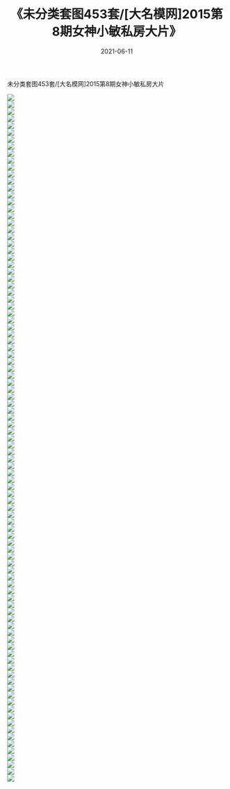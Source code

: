 ﻿---
layout: post
title:  《未分类套图453套/[大名模网]2015第8期女神小敏私房大片》
date:   2021-06-11
img: http://img.660000.xyz/Sharelink/网络美图/2021/未分类套图453套/[大名模网]2015第8期女神小敏私房大片/000.jpg
categories: [美女, 清纯, 唯美]
---

未分类套图453套/[大名模网]2015第8期女神小敏私房大片

 ![](http://img.660000.xyz/Sharelink/网络美图/2021/未分类套图453套/[大名模网]2015第8期女神小敏私房大片/001.jpg) <br>![](http://img.660000.xyz/Sharelink/网络美图/2021/未分类套图453套/[大名模网]2015第8期女神小敏私房大片/002.jpg) <br>![](http://img.660000.xyz/Sharelink/网络美图/2021/未分类套图453套/[大名模网]2015第8期女神小敏私房大片/003.jpg) <br>![](http://img.660000.xyz/Sharelink/网络美图/2021/未分类套图453套/[大名模网]2015第8期女神小敏私房大片/004.jpg) <br>![](http://img.660000.xyz/Sharelink/网络美图/2021/未分类套图453套/[大名模网]2015第8期女神小敏私房大片/005.jpg) <br>![](http://img.660000.xyz/Sharelink/网络美图/2021/未分类套图453套/[大名模网]2015第8期女神小敏私房大片/006.jpg) <br>![](http://img.660000.xyz/Sharelink/网络美图/2021/未分类套图453套/[大名模网]2015第8期女神小敏私房大片/007.jpg) <br>![](http://img.660000.xyz/Sharelink/网络美图/2021/未分类套图453套/[大名模网]2015第8期女神小敏私房大片/008.jpg) <br>![](http://img.660000.xyz/Sharelink/网络美图/2021/未分类套图453套/[大名模网]2015第8期女神小敏私房大片/009.jpg) <br>![](http://img.660000.xyz/Sharelink/网络美图/2021/未分类套图453套/[大名模网]2015第8期女神小敏私房大片/010.jpg) <br>![](http://img.660000.xyz/Sharelink/网络美图/2021/未分类套图453套/[大名模网]2015第8期女神小敏私房大片/011.jpg) <br>![](http://img.660000.xyz/Sharelink/网络美图/2021/未分类套图453套/[大名模网]2015第8期女神小敏私房大片/012.jpg) <br>![](http://img.660000.xyz/Sharelink/网络美图/2021/未分类套图453套/[大名模网]2015第8期女神小敏私房大片/013.jpg) <br>![](http://img.660000.xyz/Sharelink/网络美图/2021/未分类套图453套/[大名模网]2015第8期女神小敏私房大片/014.jpg) <br>![](http://img.660000.xyz/Sharelink/网络美图/2021/未分类套图453套/[大名模网]2015第8期女神小敏私房大片/015.jpg) <br>![](http://img.660000.xyz/Sharelink/网络美图/2021/未分类套图453套/[大名模网]2015第8期女神小敏私房大片/016.jpg) <br>![](http://img.660000.xyz/Sharelink/网络美图/2021/未分类套图453套/[大名模网]2015第8期女神小敏私房大片/017.jpg) <br>![](http://img.660000.xyz/Sharelink/网络美图/2021/未分类套图453套/[大名模网]2015第8期女神小敏私房大片/018.jpg) <br>![](http://img.660000.xyz/Sharelink/网络美图/2021/未分类套图453套/[大名模网]2015第8期女神小敏私房大片/019.jpg) <br>![](http://img.660000.xyz/Sharelink/网络美图/2021/未分类套图453套/[大名模网]2015第8期女神小敏私房大片/020.jpg) <br>![](http://img.660000.xyz/Sharelink/网络美图/2021/未分类套图453套/[大名模网]2015第8期女神小敏私房大片/021.jpg) <br>![](http://img.660000.xyz/Sharelink/网络美图/2021/未分类套图453套/[大名模网]2015第8期女神小敏私房大片/022.jpg) <br>![](http://img.660000.xyz/Sharelink/网络美图/2021/未分类套图453套/[大名模网]2015第8期女神小敏私房大片/023.jpg) <br>![](http://img.660000.xyz/Sharelink/网络美图/2021/未分类套图453套/[大名模网]2015第8期女神小敏私房大片/024.jpg) <br>![](http://img.660000.xyz/Sharelink/网络美图/2021/未分类套图453套/[大名模网]2015第8期女神小敏私房大片/025.jpg) <br>![](http://img.660000.xyz/Sharelink/网络美图/2021/未分类套图453套/[大名模网]2015第8期女神小敏私房大片/026.jpg) <br>![](http://img.660000.xyz/Sharelink/网络美图/2021/未分类套图453套/[大名模网]2015第8期女神小敏私房大片/027.jpg) <br>![](http://img.660000.xyz/Sharelink/网络美图/2021/未分类套图453套/[大名模网]2015第8期女神小敏私房大片/028.jpg) <br>![](http://img.660000.xyz/Sharelink/网络美图/2021/未分类套图453套/[大名模网]2015第8期女神小敏私房大片/029.jpg) <br>![](http://img.660000.xyz/Sharelink/网络美图/2021/未分类套图453套/[大名模网]2015第8期女神小敏私房大片/030.jpg) <br>![](http://img.660000.xyz/Sharelink/网络美图/2021/未分类套图453套/[大名模网]2015第8期女神小敏私房大片/031.jpg) <br>![](http://img.660000.xyz/Sharelink/网络美图/2021/未分类套图453套/[大名模网]2015第8期女神小敏私房大片/032.jpg) <br>![](http://img.660000.xyz/Sharelink/网络美图/2021/未分类套图453套/[大名模网]2015第8期女神小敏私房大片/033.jpg) <br>![](http://img.660000.xyz/Sharelink/网络美图/2021/未分类套图453套/[大名模网]2015第8期女神小敏私房大片/034.jpg) <br>![](http://img.660000.xyz/Sharelink/网络美图/2021/未分类套图453套/[大名模网]2015第8期女神小敏私房大片/035.jpg) <br>![](http://img.660000.xyz/Sharelink/网络美图/2021/未分类套图453套/[大名模网]2015第8期女神小敏私房大片/036.jpg) <br>![](http://img.660000.xyz/Sharelink/网络美图/2021/未分类套图453套/[大名模网]2015第8期女神小敏私房大片/037.jpg) <br>![](http://img.660000.xyz/Sharelink/网络美图/2021/未分类套图453套/[大名模网]2015第8期女神小敏私房大片/038.jpg) <br>![](http://img.660000.xyz/Sharelink/网络美图/2021/未分类套图453套/[大名模网]2015第8期女神小敏私房大片/039.jpg) <br>![](http://img.660000.xyz/Sharelink/网络美图/2021/未分类套图453套/[大名模网]2015第8期女神小敏私房大片/040.jpg) <br>![](http://img.660000.xyz/Sharelink/网络美图/2021/未分类套图453套/[大名模网]2015第8期女神小敏私房大片/041.jpg) <br>![](http://img.660000.xyz/Sharelink/网络美图/2021/未分类套图453套/[大名模网]2015第8期女神小敏私房大片/042.jpg) <br>![](http://img.660000.xyz/Sharelink/网络美图/2021/未分类套图453套/[大名模网]2015第8期女神小敏私房大片/043.jpg) <br>![](http://img.660000.xyz/Sharelink/网络美图/2021/未分类套图453套/[大名模网]2015第8期女神小敏私房大片/044.jpg) <br>![](http://img.660000.xyz/Sharelink/网络美图/2021/未分类套图453套/[大名模网]2015第8期女神小敏私房大片/045.jpg) <br>![](http://img.660000.xyz/Sharelink/网络美图/2021/未分类套图453套/[大名模网]2015第8期女神小敏私房大片/046.jpg) <br>![](http://img.660000.xyz/Sharelink/网络美图/2021/未分类套图453套/[大名模网]2015第8期女神小敏私房大片/047.jpg) <br>![](http://img.660000.xyz/Sharelink/网络美图/2021/未分类套图453套/[大名模网]2015第8期女神小敏私房大片/048.jpg) <br>![](http://img.660000.xyz/Sharelink/网络美图/2021/未分类套图453套/[大名模网]2015第8期女神小敏私房大片/049.jpg) <br>![](http://img.660000.xyz/Sharelink/网络美图/2021/未分类套图453套/[大名模网]2015第8期女神小敏私房大片/050.jpg) <br>![](http://img.660000.xyz/Sharelink/网络美图/2021/未分类套图453套/[大名模网]2015第8期女神小敏私房大片/051.jpg) <br>![](http://img.660000.xyz/Sharelink/网络美图/2021/未分类套图453套/[大名模网]2015第8期女神小敏私房大片/052.jpg) <br>![](http://img.660000.xyz/Sharelink/网络美图/2021/未分类套图453套/[大名模网]2015第8期女神小敏私房大片/053.jpg) <br>![](http://img.660000.xyz/Sharelink/网络美图/2021/未分类套图453套/[大名模网]2015第8期女神小敏私房大片/054.jpg) <br>![](http://img.660000.xyz/Sharelink/网络美图/2021/未分类套图453套/[大名模网]2015第8期女神小敏私房大片/055.jpg) <br>![](http://img.660000.xyz/Sharelink/网络美图/2021/未分类套图453套/[大名模网]2015第8期女神小敏私房大片/056.jpg) <br>![](http://img.660000.xyz/Sharelink/网络美图/2021/未分类套图453套/[大名模网]2015第8期女神小敏私房大片/057.jpg) <br>![](http://img.660000.xyz/Sharelink/网络美图/2021/未分类套图453套/[大名模网]2015第8期女神小敏私房大片/058.jpg) <br>![](http://img.660000.xyz/Sharelink/网络美图/2021/未分类套图453套/[大名模网]2015第8期女神小敏私房大片/059.jpg) <br>![](http://img.660000.xyz/Sharelink/网络美图/2021/未分类套图453套/[大名模网]2015第8期女神小敏私房大片/060.jpg) <br>![](http://img.660000.xyz/Sharelink/网络美图/2021/未分类套图453套/[大名模网]2015第8期女神小敏私房大片/061.jpg) <br>![](http://img.660000.xyz/Sharelink/网络美图/2021/未分类套图453套/[大名模网]2015第8期女神小敏私房大片/062.jpg) <br>![](http://img.660000.xyz/Sharelink/网络美图/2021/未分类套图453套/[大名模网]2015第8期女神小敏私房大片/063.jpg) <br>![](http://img.660000.xyz/Sharelink/网络美图/2021/未分类套图453套/[大名模网]2015第8期女神小敏私房大片/064.jpg) <br>![](http://img.660000.xyz/Sharelink/网络美图/2021/未分类套图453套/[大名模网]2015第8期女神小敏私房大片/065.jpg) <br>![](http://img.660000.xyz/Sharelink/网络美图/2021/未分类套图453套/[大名模网]2015第8期女神小敏私房大片/066.jpg) <br>![](http://img.660000.xyz/Sharelink/网络美图/2021/未分类套图453套/[大名模网]2015第8期女神小敏私房大片/067.jpg) <br>![](http://img.660000.xyz/Sharelink/网络美图/2021/未分类套图453套/[大名模网]2015第8期女神小敏私房大片/068.jpg) <br>![](http://img.660000.xyz/Sharelink/网络美图/2021/未分类套图453套/[大名模网]2015第8期女神小敏私房大片/069.jpg) <br>![](http://img.660000.xyz/Sharelink/网络美图/2021/未分类套图453套/[大名模网]2015第8期女神小敏私房大片/070.jpg) <br>![](http://img.660000.xyz/Sharelink/网络美图/2021/未分类套图453套/[大名模网]2015第8期女神小敏私房大片/071.jpg) <br>![](http://img.660000.xyz/Sharelink/网络美图/2021/未分类套图453套/[大名模网]2015第8期女神小敏私房大片/072.jpg) <br>![](http://img.660000.xyz/Sharelink/网络美图/2021/未分类套图453套/[大名模网]2015第8期女神小敏私房大片/073.jpg) <br>![](http://img.660000.xyz/Sharelink/网络美图/2021/未分类套图453套/[大名模网]2015第8期女神小敏私房大片/074.jpg) <br>![](http://img.660000.xyz/Sharelink/网络美图/2021/未分类套图453套/[大名模网]2015第8期女神小敏私房大片/075.jpg) <br>![](http://img.660000.xyz/Sharelink/网络美图/2021/未分类套图453套/[大名模网]2015第8期女神小敏私房大片/076.jpg) <br>![](http://img.660000.xyz/Sharelink/网络美图/2021/未分类套图453套/[大名模网]2015第8期女神小敏私房大片/077.jpg) <br>![](http://img.660000.xyz/Sharelink/网络美图/2021/未分类套图453套/[大名模网]2015第8期女神小敏私房大片/078.jpg) <br>![](http://img.660000.xyz/Sharelink/网络美图/2021/未分类套图453套/[大名模网]2015第8期女神小敏私房大片/079.jpg) <br>![](http://img.660000.xyz/Sharelink/网络美图/2021/未分类套图453套/[大名模网]2015第8期女神小敏私房大片/080.jpg) <br>![](http://img.660000.xyz/Sharelink/网络美图/2021/未分类套图453套/[大名模网]2015第8期女神小敏私房大片/081.jpg) <br>![](http://img.660000.xyz/Sharelink/网络美图/2021/未分类套图453套/[大名模网]2015第8期女神小敏私房大片/082.jpg) <br>![](http://img.660000.xyz/Sharelink/网络美图/2021/未分类套图453套/[大名模网]2015第8期女神小敏私房大片/083.jpg) <br>![](http://img.660000.xyz/Sharelink/网络美图/2021/未分类套图453套/[大名模网]2015第8期女神小敏私房大片/084.jpg) <br>![](http://img.660000.xyz/Sharelink/网络美图/2021/未分类套图453套/[大名模网]2015第8期女神小敏私房大片/085.jpg) <br>![](http://img.660000.xyz/Sharelink/网络美图/2021/未分类套图453套/[大名模网]2015第8期女神小敏私房大片/086.jpg) <br>![](http://img.660000.xyz/Sharelink/网络美图/2021/未分类套图453套/[大名模网]2015第8期女神小敏私房大片/087.jpg) <br>![](http://img.660000.xyz/Sharelink/网络美图/2021/未分类套图453套/[大名模网]2015第8期女神小敏私房大片/088.jpg) <br>![](http://img.660000.xyz/Sharelink/网络美图/2021/未分类套图453套/[大名模网]2015第8期女神小敏私房大片/089.jpg) <br>![](http://img.660000.xyz/Sharelink/网络美图/2021/未分类套图453套/[大名模网]2015第8期女神小敏私房大片/090.jpg) <br>![](http://img.660000.xyz/Sharelink/网络美图/2021/未分类套图453套/[大名模网]2015第8期女神小敏私房大片/091.jpg) <br>![](http://img.660000.xyz/Sharelink/网络美图/2021/未分类套图453套/[大名模网]2015第8期女神小敏私房大片/092.jpg) <br>![](http://img.660000.xyz/Sharelink/网络美图/2021/未分类套图453套/[大名模网]2015第8期女神小敏私房大片/093.jpg) <br>![](http://img.660000.xyz/Sharelink/网络美图/2021/未分类套图453套/[大名模网]2015第8期女神小敏私房大片/094.jpg) <br>![](http://img.660000.xyz/Sharelink/网络美图/2021/未分类套图453套/[大名模网]2015第8期女神小敏私房大片/095.jpg) <br>![](http://img.660000.xyz/Sharelink/网络美图/2021/未分类套图453套/[大名模网]2015第8期女神小敏私房大片/096.jpg) <br>![](http://img.660000.xyz/Sharelink/网络美图/2021/未分类套图453套/[大名模网]2015第8期女神小敏私房大片/097.jpg) <br>![](http://img.660000.xyz/Sharelink/网络美图/2021/未分类套图453套/[大名模网]2015第8期女神小敏私房大片/098.jpg) <br>![](http://img.660000.xyz/Sharelink/网络美图/2021/未分类套图453套/[大名模网]2015第8期女神小敏私房大片/099.jpg) <br>